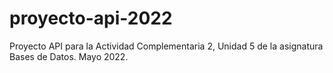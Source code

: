 # proyecto-api-2022
Proyecto API para la Actividad Complementaria 2, Unidad 5 de la asignatura Bases de Datos. Mayo 2022.
